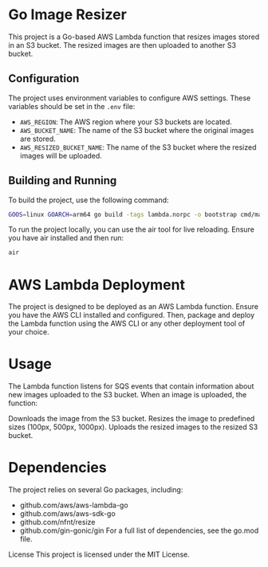# Go Image Resizer

This project is a Go-based AWS Lambda function that resizes images stored in an S3 bucket. The resized images are then uploaded to another S3 bucket.



## Configuration

The project uses environment variables to configure AWS settings. These variables should be set in the `.env` file:

- `AWS_REGION`: The AWS region where your S3 buckets are located.
- `AWS_BUCKET_NAME`: The name of the S3 bucket where the original images are stored.
- `AWS_RESIZED_BUCKET_NAME`: The name of the S3 bucket where the resized images will be uploaded.

## Building and Running

To build the project, use the following command:

```sh
GOOS=linux GOARCH=arm64 go build -tags lambda.norpc -o bootstrap cmd/main.go
```

To run the project locally, you can use the air tool for live reloading. Ensure you have air installed and then run:

```sh
air
```

# AWS Lambda Deployment
The project is designed to be deployed as an AWS Lambda function. Ensure you have the AWS CLI installed and configured. Then, package and deploy the Lambda function using the AWS CLI or any other deployment tool of your choice.

# Usage
The Lambda function listens for SQS events that contain information about new images uploaded to the S3 bucket. When an image is uploaded, the function:

Downloads the image from the S3 bucket.
Resizes the image to predefined sizes (100px, 500px, 1000px).
Uploads the resized images to the resized S3 bucket.
# Dependencies
The project relies on several Go packages, including:
- github.com/aws/aws-lambda-go
- github.com/aws/aws-sdk-go
- github.com/nfnt/resize
- github.com/gin-gonic/gin
For a full list of dependencies, see the go.mod file.

License
This project is licensed under the MIT License.